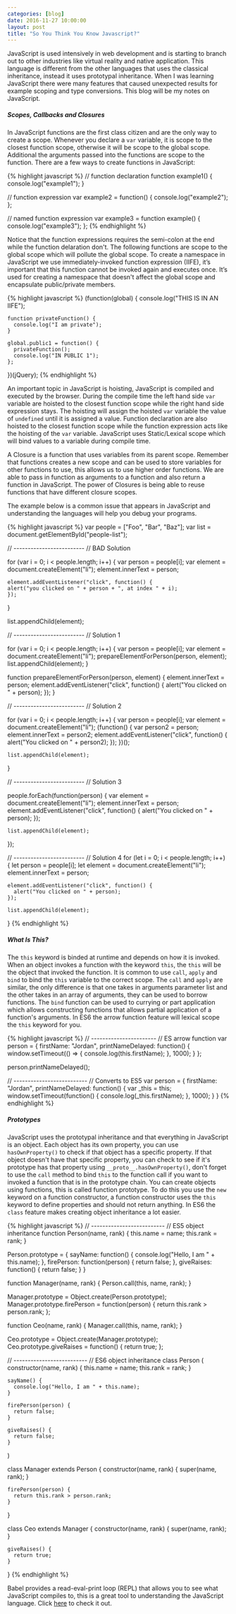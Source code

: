 ```yaml
---
categories: [blog]
date: 2016-11-27 10:00:00
layout: post
title: "So You Think You Know Javascript?"
---
```


JavaScript is used intensively in web development and is starting to branch out to other industries like virtual reality and native application. This language is different from the other languages that uses the classical inheritance, instead it uses prototypal inheritance. When I was learning JavaScript there were many features that caused unexpected results for example scoping and type conversions. This blog will be my notes on JavaScript.

##### Scopes, Callbacks and Closures

In JavaScript functions are the first class citizen and are the only way to create a scope. Whenever you declare a `var` variable, it is scope to the closest function scope, otherwise it will be scope to the global scope. Additional the arguments passed into the functions are scope to the function. There are a few ways to create functions in JavaScript:

{% highlight javascript %}
  // function declaration
  function example1() {
    console.log("example1");
  }

  // function expression
  var example2 = function() {
    console.log("example2");
  };

  // named function expression
  var example3 = function example() {
    console.log("example3");
  };
{% endhighlight %}

Notice that the function expressions requires the semi-colon at the end while the function delaration don't. The following functions are scope to the global scope which will pollute the global scope. To create a namespace in JavaScript we use immediately-invoked function expression (IIFE), it’s important that this function cannot be invoked again and executes once. It’s used for creating a namespace that doesn't affect the global scope and encapsulate public/private members.

{% highlight javascript %}
  (function(global) {
    console.log("THIS IS IN AN IIFE");

    function privateFunction() {
      console.log("I am private");
    }

    global.public1 = function() {
      privateFunction();
      console.log("IN PUBLIC 1");
    };
  })(jQuery);
{% endhighlight %}

An important topic in JavaScript is hoisting, JavaScript is compiled and executed by the browser. During the compile time the left hand side `var` variable are hoisted to the closest function scope while the right hand side expression stays. The hoisting will assign the hoisted `var` variable the value of `undefined` until it is assigned a value. Function declaration are also hoisted to the closest function scope while the function expression acts like the hoisting of the `var` variable. JavaScript uses Static/Lexical scope which will bind values to a variable during compile time.

A Closure is a function that uses variables from its parent scope. Remember that functions creates a new scope and can be used to store variables for other functions to use, this allows us to use higher order functions. We are able to pass in function as arguments to a function and also return a function in JavaScript. The power of Closures is being able to reuse functions that have different closure scopes.

The example below is a common issue that appears in JavaScript and understanding the languages will help you debug your programs. 

{% highlight javascript %}
  var people = ["Foo", "Bar", "Baz"];
  var list = document.getElementById("people-list");

  // -------------------------
  // BAD Solution

  for (var i = 0; i < people.length; i++) {
    var person = people[i];
    var element = document.createElement("li");
    element.innerText = person;

    element.addEventListener("click", function() {
    alert("you clicked on " + person + ", at index " + i);
    });
  }

  list.appendChild(element);

  // -------------------------
  // Solution 1

  for (var i = 0; i < people.length; i++) {
    var person = people[i];
    var element = document.createElement("li");
    prepareElementForPerson(person, element);
    list.appendChild(element);
  }

  function prepareElementForPerson(person, element) {
    element.innerText = person;
    element.addEventListener("click", function() {
      alert("You clicked on " + person);
    });
  }

  // -------------------------
  // Solution 2

  for (var i = 0; i < people.length; i++) {
    var person = people[i];
    var element = document.createElement("li");
    (function() {
      var person2 = person;
      element.innerText = person2;
      element.addEventListener("click", function() {
        alert("You clicked on " + person2);
      });
    })();

    list.appendChild(element);
  }

  // -------------------------
  // Solution 3

  people.forEach(function(person) {
    var element = document.createElement("li");
    element.innerText = person;
    element.addEventListener("click", function() {
      alert("You clicked on " + person);
    });

    list.appendChild(element);
  });

  // -------------------------
  // Solution 4
  for (let i = 0; i < people.length; i++) {
    let person = people[i];
    let element = document.createElement("li");
    element.innerText = person;

    element.addEventListener("click", function() {
      alert("You clicked on " + person);
    });

    list.appendChild(element);
  }
{% endhighlight %}

##### What Is This?

The `this` keyword is binded at runtime and depends on how it is invoked. When an object invokes a function with the keyword `this`, the `this` will be the object that invoked the function. It is common to use `call`, `apply` and `bind` to bind the `this` variable to the correct scope. The `call` and `apply` are similar, the only difference is that one takes in arguments parameter list and the other takes in an array of arguments, they can be used to borrow functions. The `bind` function can be used to currying or part application which allows constructing functions that allows partial application of a function's arguments. In ES6 the arrow function feature will lexical scope the `this` keyword for you.

{% highlight javascript %}
  // -----------------------
  // ES arrow function
  var person = {
    firstName: "Jordan",
    printNameDelayed: function() {
      window.setTimeout(() => {
        console.log(this.firstName);
      }, 1000);
    }
  };

  person.printNameDelayed();

  // --------------------------
  // Converts to ES5
  var person = {
    firstName: "Jordan",
    printNameDelayed: function() {
      var _this = this;
      window.setTimeout(function() {
        console.log(_this.firstName);
      }, 1000);
    }
  }
{% endhighlight %}

##### Prototypes

JavaScript uses the prototypal inheritance and that everything in JavaScript is an object. Each object has its own property, you can use `hasOwnProperty()` to check if that object has a specific property. If that object doesn't have that specific property, you can check to see if it's prototype has that property using `__proto__.hasOwnProperty()`, don't forget to use the `call` method to bind `this` to the function call if you want to invoked a function that is in the prototype chain. You can create objects using functions, this is called function prototype. To do this you use the `new` keyword on a function constructor, a function constructor uses the `this` keyword to define properties and should not return anything. In ES6 the `class` feature makes creating object inheritance a lot easier.

{% highlight javascript %}
  // --------------------------
  // ES5 object inheritance
  function Person(name, rank) {
    this.name = name;
    this.rank = rank;
  }

  Person.prototype = {
    sayName: function() {
      console.log("Hello, I am " + this.name);
    },
    firePerson: function(person) {
      return false;
    },
    giveRaises: function() {
      return false;
    }
  }

  function Manager(name, rank) {
    Person.call(this, name, rank);
  }

  Manager.prototype = Object.create(Person.prototype);
  Manager.prototype.firePerson = function(person) {
    return this.rank > person.rank;
  };

  function Ceo(name, rank) {
    Manager.call(this, name, rank);
  }

  Ceo.prototype = Object.create(Manager.prototype);
  Ceo.prototype.giveRaises = function() {
    return true;
  };

  // --------------------------
  // ES6 object inheritance
  class Person (
    constructor(name, rank) {
      this.name = name;
      this.rank = rank;
    }

    sayName() {
      console.log("Hello, I am " + this.name);
    }

    firePerson(person) {
      return false;
    }

    giveRaises() {
      return false;
    }
  )

  class Manager extends Person {
    constructor(name, rank) {
      super(name, rank);
    }

    firePerson(person) {
      return this.rank > person.rank;
    }
  }

  class Ceo extends Manager {
    constructor(name, rank) {
      super(name, rank);
    }

    giveRaises() {
      return true;
    }
  }
{% endhighlight %}

Babel provides a read-eval-print loop (REPL) that allows you to see what JavaScript compiles to, this is a great tool to understanding the JavaScript language. Click <a href="https://babeljs.io/repl/" target="_blank">here</a> to check it out.